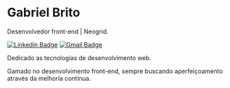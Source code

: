 # Gabriel Brito

Desenvolvedor front-end | Neogrid.

[![Linkedin Badge](https://img.shields.io/badge/-Gabriel%20Brito-00875f?style=flat-square&logo=Linkedin&logoColor=white&link=https://www.linkedin.com/in/gabriel-brito-260319205/)](https://www.linkedin.com/in/gabriel-brito-260319205/) 
[![Gmail Badge](https://img.shields.io/badge/-gabrielbrito.dev@gmail.com-00875f?style=flat-square&logo=Gmail&logoColor=white&link=mailto:gabrielbrito.dev@gmail.com)](mailto:gabrielbrito.dev@gmail.com)

Dedicado as tecnologias de desenvolvimento web.

Gamado no desenvolvimento front-end, sempre buscando aperfeiçoamento através da melhoria contínua.
